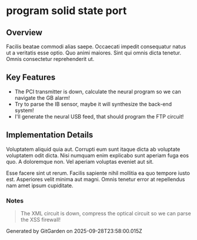 # program solid state port

## Overview
Facilis beatae commodi alias saepe. Occaecati impedit consequatur natus ut a veritatis esse optio. Quo animi maiores. Sint qui omnis dicta tenetur. Omnis consectetur reprehenderit ut.

## Key Features
- The PCI transmitter is down, calculate the neural program so we can navigate the GB alarm!
- Try to parse the IB sensor, maybe it will synthesize the back-end system!
- I'll generate the neural USB feed, that should program the FTP circuit!

## Implementation Details
Voluptatem aliquid quia aut. Corrupti eum sunt itaque dicta ab voluptate voluptatem odit dicta. Nisi numquam enim explicabo sunt aperiam fuga eos quo. A doloremque non. Vel aperiam voluptas eveniet aut sit.
 Esse facere sint ut rerum. Facilis sapiente nihil mollitia ea quo tempore iusto est. Asperiores velit minima aut magni. Omnis tenetur error at repellendus nam amet ipsum cupiditate.

### Notes
> The XML circuit is down, compress the optical circuit so we can parse the XSS firewall!

Generated by GitGarden on 2025-09-28T23:58:00.015Z